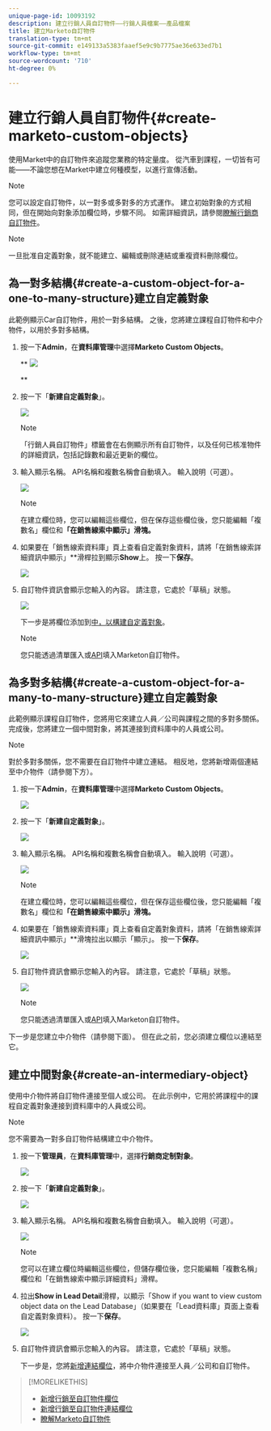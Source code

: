 ```yaml
---
unique-page-id: 10093192
description: 建立行銷人員自訂物件——行銷人員檔案——產品檔案
title: 建立Marketo自訂物件
translation-type: tm+mt
source-git-commit: e149133a5383faaef5e9c9b7775ae36e633ed7b1
workflow-type: tm+mt
source-wordcount: '710'
ht-degree: 0%

---
```



# 建立行銷人員自訂物件{#create-marketo-custom-objects}

使用Market中的自訂物件來追蹤您業務的特定量度。 從汽車到課程，一切皆有可能——不論您想在Market中建立何種模型，以進行宣傳活動。

>[!NOTE]
>
>您可以設定自訂物件，以一對多或多對多的方式運作。 建立初始對象的方式相同，但在開始向對象添加欄位時，步驟不同。 如需詳細資訊，請參閱[瞭解行銷商自訂物件](understanding-marketo-custom-objects.md)。

>[!NOTE]
>
>一旦批准自定義對象，就不能建立、編輯或刪除連結或重複資料刪除欄位。

## 為一對多結構{#create-a-custom-object-for-a-one-to-many-structure}建立自定義對象

此範例顯示Car自訂物件，用於一對多結構。 之後，您將建立課程自訂物件和中介物件，以用於多對多結構。

1. 按一下&#x200B;**Admin**，在&#x200B;**資料庫管理**&#x200B;中選擇&#x200B;**Marketo Custom Objects**。

   ** ![](assets/image2016-1-18-13-3a12-3a19.png)

   **

1. 按一下「**新建自定義對象**」。

   ![](assets/image2016-5-18-16-3a28-3a4.png)

   >[!NOTE]
   >
   >「行銷人員自訂物件」標籤會在右側顯示所有自訂物件，以及任何已核准物件的詳細資訊，包括記錄數和最近更新的欄位。

1. 輸入顯示名稱。 API名稱和複數名稱會自動填入。 輸入說明（可選）。

   ![](assets/image2015-9-15-16-3a29-3a17.png)

   >[!NOTE]
   >
   >在建立欄位時，您可以編輯這些欄位，但在保存這些欄位後，您只能編輯「複數名」欄位和&#x200B;**「在銷售線索中顯示」滑塊。**

1. 如果要在「銷售線索資料庫」頁上查看自定義對象資料，請將「在銷售線索詳細資訊中顯示」**滑桿拉到顯示&#x200B;**Show**&#x200B;上。 按一下&#x200B;**保存**。

   ![](assets/image2015-9-15-16-3a32-3a2.png)

1. 自訂物件資訊會顯示您輸入的內容。 請注意，它處於「草稿」狀態。

   ![](assets/image2015-9-15-16-3a38-3a22.png)

   下一步是將欄位添加到[中，以構建自定義對象](add-marketo-custom-object-fields.md)。

   >[!NOTE]
   >
   >您只能透過清單匯入或[API](http://developers.marketo.com/documentation/rest/)填入Marketon自訂物件。

## 為多對多結構{#create-a-custom-object-for-a-many-to-many-structure}建立自定義對象

此範例顯示課程自訂物件，您將用它來建立人員／公司與課程之間的多對多關係。 完成後，您將建立一個中間對象，將其連接到資料庫中的人員或公司。

>[!NOTE]
>
>對於多對多關係，您不需要在自訂物件中建立連結。 相反地，您將新增兩個連結至中介物件（請參閱下方）。

1. 按一下&#x200B;**Admin**，在&#x200B;**資料庫管理**&#x200B;中選擇&#x200B;**Marketo Custom Objects**。

   ![](assets/image2016-1-18-13-3a16-3a25.png)

1. 按一下「**新建自定義對象**」。

   ![](assets/image2016-5-18-16-3a32-3a42.png)

1. 輸入顯示名稱。 API名稱和複數名稱會自動填入。 輸入說明（可選）。

   ![](assets/image2016-1-14-13-3a38-3a46.png)

   >[!NOTE]
   >
   >在建立欄位時，您可以編輯這些欄位，但在保存這些欄位後，您只能編輯「複數名」欄位和&#x200B;**「在銷售線索中顯示」滑塊。**

1. 如果要在「銷售線索資料庫」頁上查看自定義對象資料，請將「在銷售線索詳細資訊中顯示」**滑塊拉出以顯示「顯示」。 按一下&#x200B;**保存**。

   ![](assets/image2016-1-14-13-3a42-3a56.png)

1. 自訂物件資訊會顯示您輸入的內容。 請注意，它處於「草稿」狀態。

   ![](assets/image2016-1-18-8-3a38-3a58.png)

   >[!NOTE]
   >
   >您只能透過清單匯入或[API](http://developers.marketo.com/documentation/rest/)填入Marketon自訂物件。

下一步是您建立中介物件（請參閱下面）。 但在此之前，您必須建立欄位以連結至它。

## 建立中間對象{#create-an-intermediary-object}

使用中介物件將自訂物件連接至個人或公司。 在此示例中，它用於將課程中的課程自定義對象連接到資料庫中的人員或公司。

>[!NOTE]
>
>您不需要為一對多自訂物件結構建立中介物件。

1. 按一下&#x200B;**管理員**，在&#x200B;**資料庫管理**&#x200B;中，選擇&#x200B;**行銷商定制對象**。

   ![](assets/image2016-1-18-13-3a17-3a40.png)

1. 按一下「**新建自定義對象**」。

   ![](assets/image2016-5-18-16-3a33-3a16.png)

1. 輸入顯示名稱。 API名稱和複數名稱會自動填入。 輸入說明（可選）。

   ![](assets/image2016-1-14-14-3a10-3a44.png)

   >[!NOTE]
   >
   >您可以在建立欄位時編輯這些欄位，但儲存欄位後，您只能編輯「複數名稱」欄位和「在銷售線索中顯示詳細資料」滑桿。

1. 拉出&#x200B;**Show in Lead Detail**&#x200B;滑桿，以顯示「Show if you want to view custom object data on the Lead Database」（如果要在「Lead資料庫」頁面上查看自定義對象資料）。 按一下&#x200B;**保存**。

   ![](assets/image2016-1-14-14-3a12-3a49.png)

1. 自訂物件資訊會顯示您輸入的內容。 請注意，它處於「草稿」狀態。

   下一步是，您將[新增連結欄位](add-marketo-custom-object-link-fields.md)，將中介物件連接至人員／公司和自訂物件。

>[!MORELIKETHIS]
>
>* [新增行銷至自訂物件欄位](add-marketo-custom-object-fields.md)
>* [新增行銷至自訂物件連結欄位](add-marketo-custom-object-link-fields.md)
>* [瞭解Marketo自訂物件](understanding-marketo-custom-objects.md)

>



